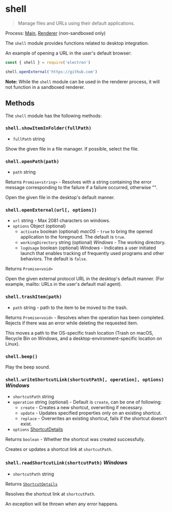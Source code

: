 # shell

> Manage files and URLs using their default applications.

Process: [Main](../glossary.md#main-process), [Renderer](../glossary.md#renderer-process) (non-sandboxed only)

The `shell` module provides functions related to desktop integration.

An example of opening a URL in the user's default browser:

```javascript
const { shell } = require('electron')

shell.openExternal('https://github.com')
```

**Note:** While the `shell` module can be used in the renderer process, it will not function in a sandboxed renderer.

## Methods

The `shell` module has the following methods:

### `shell.showItemInFolder(fullPath)`

* `fullPath` string

Show the given file in a file manager. If possible, select the file.

### `shell.openPath(path)`

* `path` string

Returns `Promise<string>` - Resolves with a string containing the error message corresponding to the failure if a failure occurred, otherwise "".

Open the given file in the desktop's default manner.

### `shell.openExternal(url[, options])`

* `url` string - Max 2081 characters on windows.
* `options` Object (optional)
  * `activate` boolean (optional) _macOS_ - `true` to bring the opened application to the foreground. The default is `true`.
  * `workingDirectory` string (optional) _Windows_ - The working directory.
  * `logUsage` boolean (optional) _Windows_ - Indicates a user initiated launch that enables tracking of frequently used programs and other behaviors.
                                              The default is `false`.

Returns `Promise<void>`

Open the given external protocol URL in the desktop's default manner. (For example, mailto: URLs in the user's default mail agent).

### `shell.trashItem(path)`

* `path` string - path to the item to be moved to the trash.

Returns `Promise<void>` - Resolves when the operation has been completed.
Rejects if there was an error while deleting the requested item.

This moves a path to the OS-specific trash location (Trash on macOS, Recycle
Bin on Windows, and a desktop-environment-specific location on Linux).

### `shell.beep()`

Play the beep sound.

### `shell.writeShortcutLink(shortcutPath[, operation], options)` _Windows_

* `shortcutPath` string
* `operation` string (optional) - Default is `create`, can be one of following:
  * `create` - Creates a new shortcut, overwriting if necessary.
  * `update` - Updates specified properties only on an existing shortcut.
  * `replace` - Overwrites an existing shortcut, fails if the shortcut doesn't
    exist.
* `options` [ShortcutDetails](structures/shortcut-details.md)

Returns `boolean` - Whether the shortcut was created successfully.

Creates or updates a shortcut link at `shortcutPath`.

### `shell.readShortcutLink(shortcutPath)` _Windows_

* `shortcutPath` string

Returns [`ShortcutDetails`](structures/shortcut-details.md)

Resolves the shortcut link at `shortcutPath`.

An exception will be thrown when any error happens.
